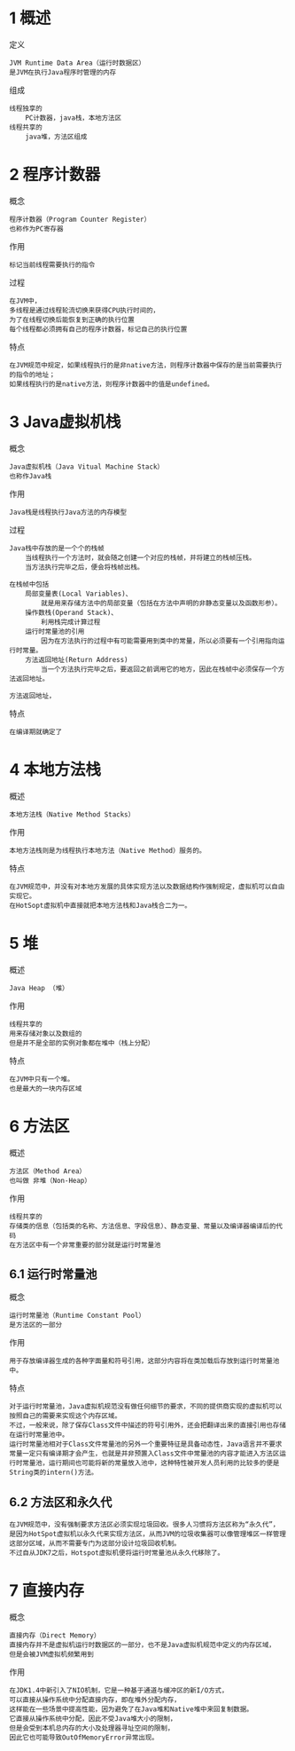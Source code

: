 
# 1 概述

定义

    JVM Runtime Data Area（运行时数据区）
    是JVM在执行Java程序时管理的内存
    
组成

    线程独享的
        PC计数器，java栈，本地方法区
    线程共享的        
        java堆，方法区组成

 


# 2 程序计数器

概念

    程序计数器（Program Counter Register）
    也称作为PC寄存器

作用

    标记当前线程需要执行的指令
 
过程
    
    在JVM中，
    多线程是通过线程轮流切换来获得CPU执行时间的，
    为了在线程切换后能恢复到正确的执行位置
    每个线程都必须拥有自己的程序计数器，标记自己的执行位置                   
 
特点

    在JVM规范中规定，如果线程执行的是非native方法，则程序计数器中保存的是当前需要执行的指令的地址；
    如果线程执行的是native方法，则程序计数器中的值是undefined。
    
    

# 3 Java虚拟机栈

概念

    Java虚拟机栈（Java Vitual Machine Stack）
    也称作Java栈

作用
    
    Java栈是线程执行Java方法的内存模型
   
过程   
    
    Java栈中存放的是一个个的栈帧
        当线程执行一个方法时，就会随之创建一个对应的栈帧，并将建立的栈帧压栈。
        当方法执行完毕之后，便会将栈帧出栈。

    在栈帧中包括
        局部变量表(Local Variables)、
            就是用来存储方法中的局部变量（包括在方法中声明的非静态变量以及函数形参）。
        操作数栈(Operand Stack)、
            利用栈完成计算过程
        运行时常量池的引用
            因为在方法执行的过程中有可能需要用到类中的常量，所以必须要有一个引用指向运行时常量。
        方法返回地址(Return Address)
            当一个方法执行完毕之后，要返回之前调用它的地方，因此在栈帧中必须保存一个方法返回地址。

    方法返回地址，

特点

    在编译期就确定了

# 4 本地方法栈

概述

    本地方法栈（Native Method Stacks）

作用　

    本地方法栈则是为线程执行本地方法（Native Method）服务的。
    
特点
    
    在JVM规范中，并没有对本地方发展的具体实现方法以及数据结构作强制规定，虚拟机可以自由实现它。
    在HotSopt虚拟机中直接就把本地方法栈和Java栈合二为一。




# 5 堆

概述

    Java Heap （堆）

作用

    线程共享的
    用来存储对象以及数组的
    但是并不是全部的实例对象都在堆中（栈上分配）
 
特点

    在JVM中只有一个堆。
    也是最大的一块内存区域
    
    


# 6 方法区

概述

    方法区（Method Area）
    也叫做 非堆（Non-Heap）

作用

    线程共享的
    存储类的信息（包括类的名称、方法信息、字段信息）、静态变量、常量以及编译器编译后的代码
    在方法区中有一个非常重要的部分就是运行时常量池
    



## 6.1 运行时常量池

概念

    运行时常量池（Runtime Constant Pool）
    是方法区的一部分

作用

    用于存放编译器生成的各种字面量和符号引用，这部分内容将在类加载后存放到运行时常量池中。
  
特点
  
    对于运行时常量池，Java虚拟机规范没有做任何细节的要求，不同的提供商实现的虚拟机可以按照自己的需要来实现这个内存区域。
    不过，一般来说，除了保存Class文件中描述的符号引用外，还会把翻译出来的直接引用也存储在运行时常量池中。
    运行时常量池相对于Class文件常量池的另外一个重要特征是具备动态性，Java语言并不要求常量一定只有编译期才会产生，也就是并非预置入Class文件中常量池的内容才能进入方法区运行时常量池，运行期间也可能将新的常量放入池中，这种特性被开发人员利用的比较多的便是String类的intern()方法。
 
 
## 6.2 方法区和永久代
       
    在JVM规范中，没有强制要求方法区必须实现垃圾回收。很多人习惯将方法区称为“永久代”，
    是因为HotSpot虚拟机以永久代来实现方法区，从而JVM的垃圾收集器可以像管理堆区一样管理这部分区域，从而不需要专门为这部分设计垃圾回收机制。
    不过自从JDK7之后，Hotspot虚拟机便将运行时常量池从永久代移除了。    
    
 
# 7 直接内存

概念

    直接内存（Direct Memory）
    直接内存并不是虚拟机运行时数据区的一部分，也不是Java虚拟机规范中定义的内存区域，
    但是会被JVM虚拟机频繁用到
 
作用
    
    在JDK1.4中新引入了NIO机制，它是一种基于通道与缓冲区的新I/O方式，
    可以直接从操作系统中分配直接内存，即在堆外分配内存，
    这样能在一些场景中提高性能，因为避免了在Java堆和Native堆中来回复制数据。
    它直接从操作系统中分配，因此不受Java堆大小的限制，
    但是会受到本机总内存的大小及处理器寻址空间的限制，
    因此它也可能导致OutOfMemoryError异常出现。
